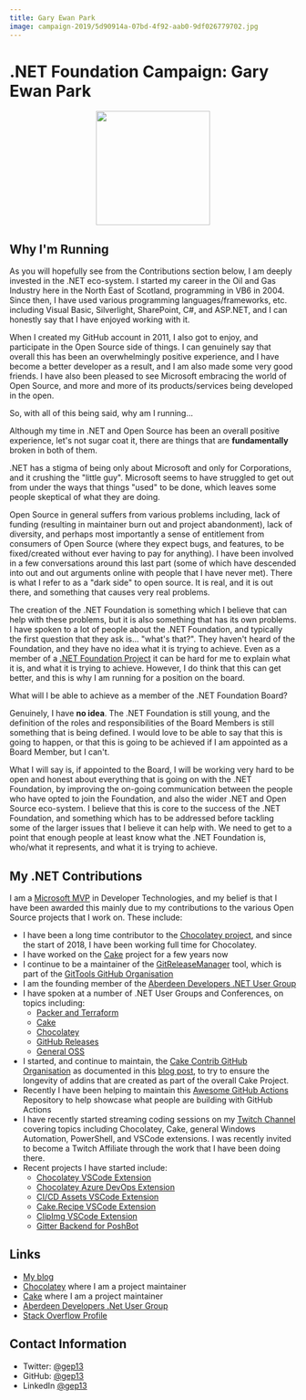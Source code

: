 ```yaml
---
title: Gary Ewan Park
image: campaign-2019/5d90914a-07bd-4f92-aab0-9df026779702.jpg
---
```


# .NET Foundation Campaign: Gary Ewan Park

<div align="center">
<img width="200" height="200" src="campaign-2019/5d90914a-07bd-4f92-aab0-9df026779702.jpg" />
</div>

## Why I'm Running
As you will hopefully see from the Contributions section below, I am deeply invested in the .NET eco-system.  I started my career in the Oil and Gas Industry here in the North East of Scotland, programming in VB6 in 2004.  Since then, I have used various programming languages/frameworks, etc. including Visual Basic, Silverlight, SharePoint, C#,  and ASP.NET, and I can honestly say that I have enjoyed working with it.

When I created my GitHub account in 2011, I also got to enjoy, and participate in the Open Source side of things.  I can genuinely say that overall this has been an overwhelmingly positive experience, and I have become a better developer as a result, and I am also made some very good friends.  I have also been pleased to see Microsoft embracing the world of Open Source, and more and more of its products/services being developed in the open.

So, with all of this being said, why am I running...

Although my time in .NET and Open Source has been an overall positive experience, let's not sugar coat it, there are things that are **fundamentally** broken in both of them.

.NET has a stigma of being only about Microsoft and only for Corporations, and it crushing the "little guy".  Microsoft seems to have struggled to get out from under the ways that things "used" to be done, which leaves some people skeptical of what they are doing.

Open Source in general suffers from various problems including, lack of funding (resulting in maintainer burn out and project abandonment), lack of diversity, and perhaps most importantly a sense of entitlement from consumers of Open Source (where they expect bugs, and features, to be fixed/created without ever having to pay for anything).  I have been involved in a few conversations around this last part (some of which have descended into out and out arguments online with people that I have never met).  There is what I refer to as a "dark side" to open source.  It is real, and it is out there, and something that causes very real problems.

The creation of the .NET Foundation is something which I believe that can help with these problems, but it is also something that has its own problems.  I have spoken to a lot of people about the .NET Foundation, and typically the first question that they ask is... "what's that?".  They haven't heard of the Foundation, and they have no idea what it is trying to achieve.  Even as a member of a [.NET Foundation Project](/projects?searchquery=cake&type=project) it can be hard for me to explain what it is, and what it is trying to achieve.  However, I do think that this can get better, and this is why I am running for a position on the board.

What will I be able to achieve as a member of the .NET Foundation Board?  

Genuinely, I have **no idea**.  The .NET Foundation is still young, and the definition of the roles and responsibilities of the Board Members is still something that is being defined.  I would love to be able to say that this is going to happen, or that this is going to be achieved if I am appointed as a Board Member, but I can't.  

What I will say is, if appointed to the Board, I will be working very hard to be open and honest about everything that is going on with the .NET Foundation, by improving the on-going communication between the people who have opted to join the Foundation, and also the wider .NET and Open Source eco-system.  I believe that this is core to the success of the .NET Foundation, and something which has to be addressed before tackling some of the larger issues that I believe it can help with.  We need to get to a point that enough people at least know what the .NET Foundation is, who/what it represents, and what it is trying to achieve.

## My .NET Contributions
I am a [Microsoft MVP](https://mvp.microsoft.com/en-us/PublicProfile/5002701) in Developer Technologies, and my belief is that I have been awarded this mainly due to my contributions to the various Open Source projects that I work on.  These include:

* I have been a long time contributor to the [Chocolatey project](https://chocolatey.org/), and since the start of 2018, I have been working full time for Chocolatey.
* I have worked on the [Cake](https://cakebuild.net/) project for a few years now
* I continue to be a maintainer of the [GitReleaseManager](https://github.com/GitTools/GitReleaseManager) tool, which is part of the [GitTools GitHub Organisation](https://github.com/GitTools)
* I am the founding member of the [Aberdeen Developers .NET User Group](https://www.aberdeendevelopers.co.uk/)
* I have spoken at a number of .NET User Groups and Conferences, on topics including:
  * [Packer and Terraform](https://github.com/gep13/PackerTerraformDemos)
  * [Cake](https://github.com/gep13/CakeDemos)
  * [Chocolatey](https://github.com/gep13/ChocolateyDemos)
  * [GitHub Releases](https://github.com/gep13/GitHubReleaseDemos)
  * [General OSS](https://github.com/gep13/OssTalk)
* I started, and continue to maintain, the [Cake Contrib GitHub Organisation](https://github.com/cake-contrib) as documented in this [blog post](https://cakebuild.net/blog/2016/08/cake-contribution-organization), to try to ensure the longevity of addins that are created as part of the overall Cake Project.
* Recently I have been helping to maintain this [Awesome GitHub Actions](https://github.com/sdras/awesome-actions) Repository to help showcase what people are building with GitHub Actions
* I have recently started streaming coding sessions on my [Twitch Channel](https://www.twitch.tv/gep13) covering topics including Chocolatey, Cake, general Windows Automation, PowerShell, and VSCode extensions.  I was recently invited to become a Twitch Affiliate through the work that I have been doing there.
* Recent projects I have started include:
  * [Chocolatey VSCode Extension](https://github.com/gep13/chocolatey-vscode)
  * [Chocolatey Azure DevOps Extension](https://github.com/gep13/chocolatey-azuredevops)
  * [CI/CD Assets VSCode Extension](https://github.com/gep13/CI-CD-assets-vscode)
  * [Cake.Recipe VSCode Extension](https://github.com/gep13/cakerecipe-vscode)
  * [ClipImg VSCode Extension](https://github.com/gep13/clipimg-vscode)
  * [Gitter Backend for PoshBot](https://github.com/gep13/PoshBot.Gitter.Backend)

## Links
* [My blog](https://www.gep13.co.uk/)
* [Chocolatey](https://chocolatey.org/) where I am a project maintainer
* [Cake](https://cakebuild.net/) where I am a project maintainer
* [Aberdeen Developers .Net User Group](https://www.aberdeendevelopers.co.uk/)
* [Stack Overflow Profile](https://stackoverflow.com/users/671491/gary-ewan-park)

## Contact Information
* Twitter: [@gep13](https://twitter.com/gep13)
* GitHub: [@gep13](https://github.com/gep13)
* LinkedIn [@gep13](https://www.linkedin.com/in/gep13/)
